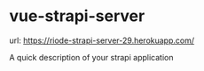 # vue-strapi-server
url: https://riode-strapi-server-29.herokuapp.com/

A quick description of your strapi application

